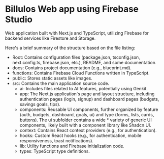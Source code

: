 # Billulos Web  app using  Firebase Studio

Web application built with Next.js and TypeScript, utilizing Firebase for backend services like Firestore and Storage.

Here's a brief summary of the structure based on the file listing:

* Root: Contains configuration files (package.json, tsconfig.json, next.config.ts, firebase.json, etc.), README, and some documentation.
* docs: Contains project documentation (e.g., blueprint.md).
* functions: Contains Firebase Cloud Functions written in TypeScript.
* public: Stores static assets like images.
* src: Contains the main application source code.
   * ai: Includes files related to AI features, potentially using Genkit.
   * app: The Next.js application's page and layout structure, including authentication pages (login, signup) and dashboard pages (budgets, savings goals, tips).
   * components: Reusable UI components, further organized by feature (auth, budgets, dashboard, goals, ui) and type (forms, lists, cards, buttons). The ui subfolder contains a wide     * variety of generic UI components, likely built with a component library like Shadcn UI.
   * context: Contains React context providers (e.g., for authentication).
   * hooks: Custom React hooks (e.g., for authentication, mobile responsiveness, toast notifications).
   * lib: Utility functions and Firebase initialization code.
   * types: TypeScript type definitions.
